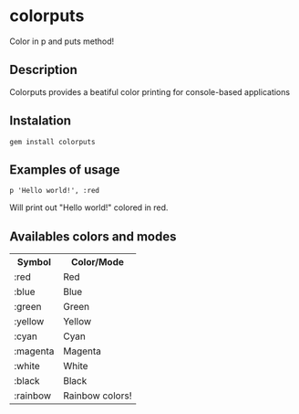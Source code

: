 colorputs
=========

Color in p and puts method!

Description
-----------

Colorputs provides a beatiful color printing for console-based applications

Instalation
-----------

    gem install colorputs
    
Examples of usage
-----------------

    p 'Hello world!', :red
    
Will print out "Hello world!" colored in red.

Availables colors and modes
---------------------------

<table>
  <tr>
    <th>Symbol</th><th>Color/Mode</th>
  </tr>
  <tr>
    <td>:red</td><td>Red</td>
  </tr>
  <tr>
    <td>:blue</td><td>Blue</td>
  </tr>
  <tr>
    <td>:green</td><td>Green</td>
  </tr>
  <tr>
    <td>:yellow</td><td>Yellow</td>
  </tr>
  <tr>
    <td>:cyan</td><td>Cyan</td>
  </tr>
  <tr>
    <td>:magenta</td><td>Magenta</td>
  </tr>
  <tr>
    <td>:white</td><td>White</td>
  </tr>
  <tr>
    <td>:black</td><td>Black</td>
  </tr>
  <tr>
    <td>:rainbow</td><td>Rainbow colors!</td>
  </tr>
</table>
